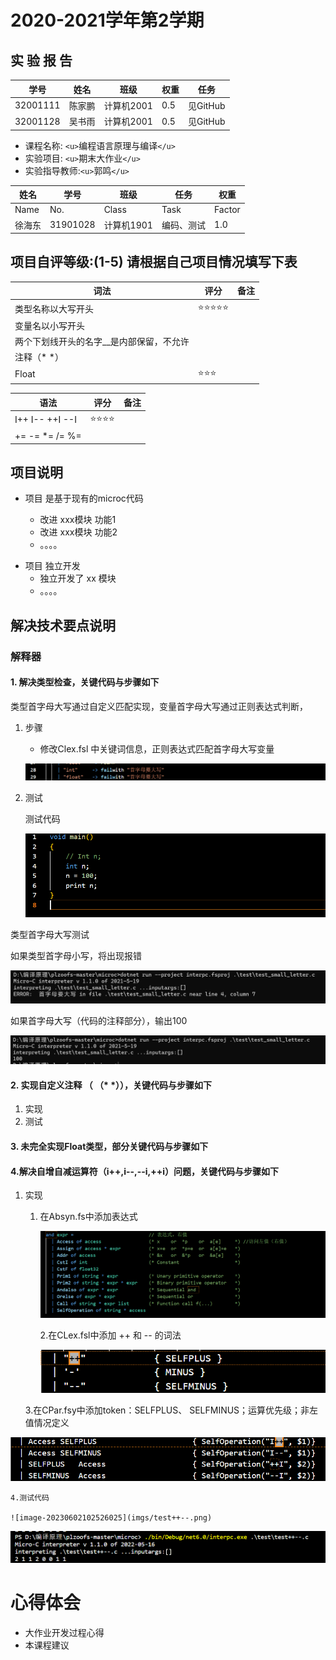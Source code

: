 # 2020-2021学年第2学期

## 实 验 报 告

| 学号     | 姓名   | 班级       | 权重 | 任务     |
| -------- | ------ | ---------- | ---- | -------- |
| 32001111 | 陈家鹏 | 计算机2001 | 0.5  | 见GitHub |
| 32001128 | 吴书雨 | 计算机2001 | 0.5  | 见GitHub |

- 课程名称: `<u>`编程语言原理与编译`</u>`
- 实验项目: `<u>`期末大作业`</u>`
- 实验指导教师:`<u>`郭鸣`</u>`

| 姓名   | 学号     | 班级       | 任务       | 权重   |
| ------ | -------- | ---------- | ---------- | ------ |
| Name   | No.      | Class      | Task       | Factor |
| 徐海东 | 31901028 | 计算机1901 | 编码、测试 | 1.0    |

## 项目自评等级:(1-5) 请根据自己项目情况填写下表

| 词法                                     | 评分       | 备注 |
| ---------------------------------------- | ---------- | ---- |
| 类型名称以大写开头                       | ⭐⭐⭐⭐⭐ |      |
| 变量名以小写开头                         |            |      |
| 两个下划线开头的名字__是内部保留，不允许 |            |      |
| 注释（* *）                              |            |      |
| Float                                    | ⭐⭐⭐     |      |

| 语法            | 评分     | 备注 |
| --------------- | -------- | ---- |
| I++ I-- ++I --I | ⭐⭐⭐⭐ |      |
| += -= *= /= %=  |          |      |

## 项目说明

+ 项目 是基于现有的microc代码

  - 改进 xxx模块 功能1
  - 改进 xxx模块 功能2
  - 。。。。

- 项目 独立开发
  - 独立开发了 xx 模块
  - 。。。。

## 解决技术要点说明

### 解释器

#### 1. 解决类型检查，关键代码与步骤如下

类型首字母大写通过自定义匹配实现，变量首字母大写通过正则表达式判断，

1. 步骤

   + 修改Clex.fsl 中关键词信息，正则表达式匹配首字母大写变量

   ![image-20230602101118995](imgs/01.png)
2. 测试

   测试代码

   ![image-20230529103313437](imgs/small_letter.png)

类型首字母大写测试

如果类型首字母小写，将出现报错

![image-20230529103225009](imgs/small_letter_1.png)

如果首字母大写（代码的注释部分），输出100

![image-20230529101549579](imgs/small_letter_2.png)

#### 2. 实现自定义注释 （  （*   *）），关键代码与步骤如下

1. 实现
4. 测试

#### 3. 未完全实现Float类型，部分关键代码与步骤如下

#### 4.解决自增自减运算符（i++,i--,--i,++i）问题，关键代码与步骤如下

1. 实现

   1. 在Absyn.fs中添加表达式

      ![image-20230602101933393](imgs/02.png)

      2.在CLex.fsl中添加 ++ 和 -- 的词法

      ![image-20230602102112782](imgs/03.png)

    3.在CPar.fsy中添加token：SELFPLUS、 SELFMINUS；运算优先级；非左值情况定义

![image-20230602102338989](imgs/04.png)

    4.测试代码

    ![image-20230602102526025](imgs/test++--.png)

![image-20230602102633363](imgs/run++--.png)

# 心得体会

+ 大作业开发过程心得
+ 本课程建议
